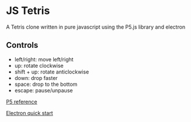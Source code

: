 # JS Tetris

A Tetris clone written in pure javascript using the P5.js library and electron

## Controls

- left/right: move left/right
- up: rotate clockwise
- shift + up: rotate anticlockwise
- down: drop faster
- space: drop to the bottom
- escape: pause/unpause

[P5 reference](https://p5js.org/)

[Electron quick start](https://www.electronjs.org/docs/latest/tutorial/quick-start)
